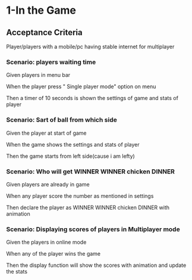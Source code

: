 # 1-In the Game

## Acceptance Criteria

Player/players with a mobile/pc having stable internet for multiplayer

### Scenario: players waiting time

  Given players in menu bar

  When the player press " Single player mode" option on menu

  Then a timer of 10 seconds is shown the settings of game and stats
  of player

### Scenario: Sart of ball from which side

  Given the player at start of game

  When the game shows the settings and stats of player

  Then the game starts from left side(cause i am lefty)
    
### Scenario: Who will get WINNER WINNER chicken DINNER

  Given players are already in game

  When any player score the number as mentioned in settings

  Then declare the player as WINNER WINNER chicken DINNER
  with animation
  
### Scenario: Displaying scores of players in Multiplayer mode

  Given the players in online mode

  When any of the player wins the game

  Then the display function will show the scores with animation
  and update the stats
